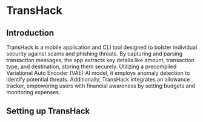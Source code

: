 # TransHack
## Introduction
TransHack is a mobile application and CLI tool designed to bolster individual security against scams and phishing threats. By capturing and parsing transaction messages, the app extracts key details like amount, transaction type, and destination, storing them securely. Utilizing a precompiled Variational Auto Encoder (VAE) AI model, it employs anomaly detection to identify potential threats. Additionally, TransHack integrates an allowance tracker, empowering users with financial awareness by setting budgets and monitoring expenses.
## Setting up TransHack

